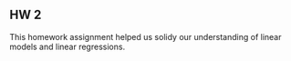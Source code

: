 ## HW 2
This homework assignment helped us solidy our understanding of linear models and linear regressions.
